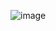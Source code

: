 ![image](https://github.com/futureunivers/whuctf/blob/master/ctf/685b2253aeeddcd4.jpg?1555724006299)
